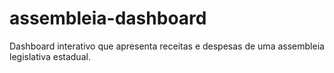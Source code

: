 # assembleia-dashboard
Dashboard interativo que apresenta receitas e despesas de uma assembleia legislativa estadual.
